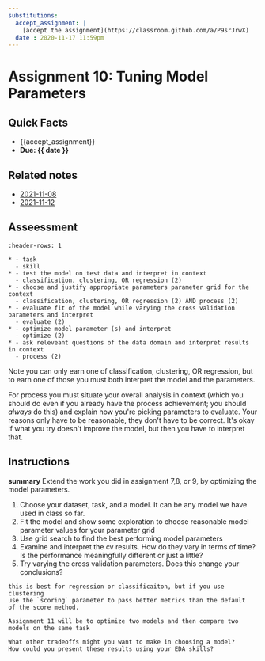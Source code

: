 ```yaml
---
substitutions:
  accept_assignment: |
    [accept the assignment](https://classroom.github.com/a/P9srJrwX)
  date : 2020-11-17 11:59pm
---
```

# Assignment 10: Tuning Model Parameters

## Quick Facts
- {{accept_assignment}}
- __Due: {{ date }}__

## Related notes

- [2021-11-08](../notes/2021-11-08)
- [2021-11-12](../notes/2021-11-12)

## Asseessment
```{list-table} Optimize model parameters
:header-rows: 1

* - task
  - skill
* - test the model on test data and interpret in context
  - classification, clustering, OR regression (2)
* - choose and justify appropriate parameters parameter grid for the context
  - classification, clustering, OR regression (2) AND process (2)
* - evaluate fit of the model while varying the cross validation parameters and interpret
  - evaluate (2)
* - optimize model parameter (s) and interpret
  - optimize (2)
* - ask releveant questions of the data domain and interpret results in context
  - process (2)
```


Note you can only earn one of classification, clustering, OR regression, but to
earn one of those you must both interpret the model and the parameters.

For process you must situate your overall analysis in context (which you should
  do even if you already have the process achievement; you should *always* do
  this) and explain how you're picking parameters to evaluate. Your reasons
  only have to be reasonable, they don't have to be correct.  It's okay if what
  you try doesn't improve the model, but then you have to interpret that.

## Instructions

**summary** Extend the work you did in assignment 7,8, or 9, by optimizing the model parameters.

1. Choose your dataset, task, and a model. It can be any model we have used in class so far.
1. Fit the model and show some exploration to choose reasonable model parameter values for your parameter grid
1. Use grid search to find the best performing model parameters
1. Examine and interpret the cv results. How do they vary in terms of time? Is the performance meaningfully different or just a little?
1. Try varying the cross validation parameters. Does this change your conclusions?


```{tip}
this is best for regression or classificaiton, but if you use clustering
use the `scoring` parameter to pass better metrics than the default
of the score method.
```

```{hint}
Assignment 11 will be to optimize two models and then compare two models on the same task
```

```{admonition} Thinking Ahead
What other tradeoffs might you want to make in choosing a model?
How could you present these results using your EDA skills?
```
